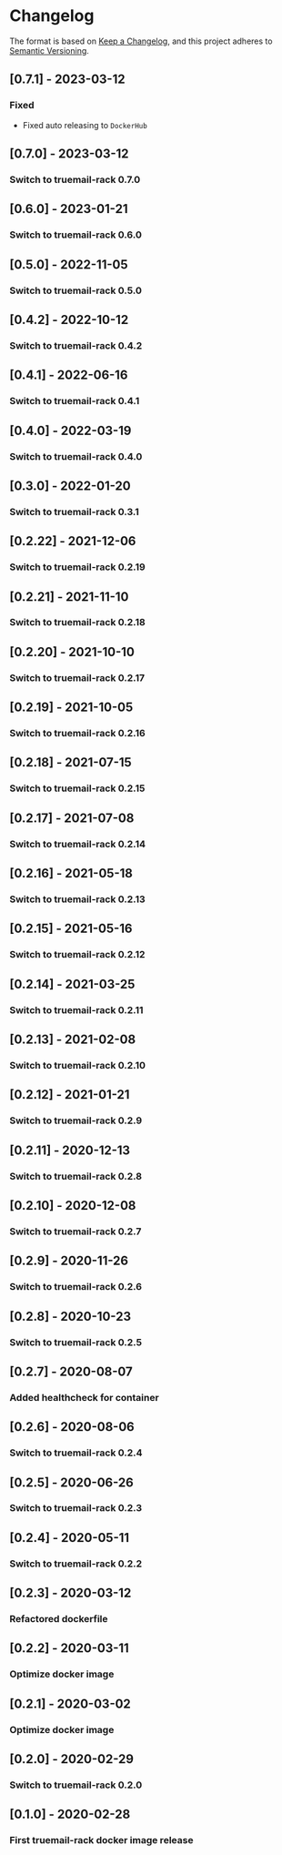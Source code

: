 # Changelog

The format is based on [Keep a Changelog](https://keepachangelog.com/en/1.0.0/), and this project adheres to [Semantic Versioning](https://semver.org/spec/v2.0.0.html).

## [0.7.1] - 2023-03-12

### Fixed

- Fixed auto releasing to `DockerHub`

## [0.7.0] - 2023-03-12

### Switch to truemail-rack 0.7.0

## [0.6.0] - 2023-01-21

### Switch to truemail-rack 0.6.0

## [0.5.0] - 2022-11-05

### Switch to truemail-rack 0.5.0

## [0.4.2] - 2022-10-12

### Switch to truemail-rack 0.4.2

## [0.4.1] - 2022-06-16

### Switch to truemail-rack 0.4.1

## [0.4.0] - 2022-03-19

### Switch to truemail-rack 0.4.0

## [0.3.0] - 2022-01-20

### Switch to truemail-rack 0.3.1

## [0.2.22] - 2021-12-06

### Switch to truemail-rack 0.2.19

## [0.2.21] - 2021-11-10

### Switch to truemail-rack 0.2.18

## [0.2.20] - 2021-10-10

### Switch to truemail-rack 0.2.17

## [0.2.19] - 2021-10-05

### Switch to truemail-rack 0.2.16

## [0.2.18] - 2021-07-15

### Switch to truemail-rack 0.2.15

## [0.2.17] - 2021-07-08

### Switch to truemail-rack 0.2.14

## [0.2.16] - 2021-05-18

### Switch to truemail-rack 0.2.13

## [0.2.15] - 2021-05-16

### Switch to truemail-rack 0.2.12

## [0.2.14] - 2021-03-25

### Switch to truemail-rack 0.2.11

## [0.2.13] - 2021-02-08

### Switch to truemail-rack 0.2.10

## [0.2.12] - 2021-01-21

### Switch to truemail-rack 0.2.9

## [0.2.11] - 2020-12-13

### Switch to truemail-rack 0.2.8

## [0.2.10] - 2020-12-08

### Switch to truemail-rack 0.2.7

## [0.2.9] - 2020-11-26

### Switch to truemail-rack 0.2.6

## [0.2.8] - 2020-10-23

### Switch to truemail-rack 0.2.5

## [0.2.7] - 2020-08-07

### Added healthcheck for container

## [0.2.6] - 2020-08-06

### Switch to truemail-rack 0.2.4

## [0.2.5] - 2020-06-26

### Switch to truemail-rack 0.2.3

## [0.2.4] - 2020-05-11

### Switch to truemail-rack 0.2.2

## [0.2.3] - 2020-03-12

### Refactored dockerfile

## [0.2.2] - 2020-03-11

### Optimize docker image

## [0.2.1] - 2020-03-02

### Optimize docker image

## [0.2.0] - 2020-02-29

### Switch to truemail-rack 0.2.0

## [0.1.0] - 2020-02-28

### First truemail-rack docker image release
